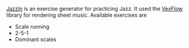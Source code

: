 [Jazzln](https://jazzln.vercel.app/) is an exercise generator for practicing Jazz. It used the [VexFlow](https://www.vexflow.com) library for rendering sheet music. Available exercises are
* Scale running
* 2-5-1
* Dominant scales
